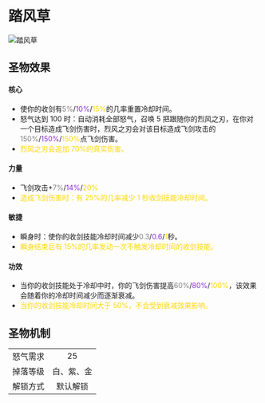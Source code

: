 # 踏风草

![踏风草](踏风草.png)

## 圣物效果

#### **核心**

- 使你的收剑有<font color=gray>5%</font>/<font color=BlueViolet>10%</font>/<font color=gold>15%</font>的几率重置冷却时间。
- 怒气达到 100 时：自动消耗全部怒气，召唤 5 把跟随你的烈风之刃，在你对一个目标造成飞剑伤害时，烈风之刃会对该目标造成飞剑攻击的<font color=gray>150%</font>/<font color=BlueViolet>150%</font>/<font color=gold>150%</font>点飞剑伤害。
- <font color=gold>烈风之刃会追加 70%的真实伤害。</font>

#### **力量**

- 飞剑攻击+<font color=gray>7%</font>/<font color=BlueViolet>14%</font>/<font color=gold>20%</font>
- <font color=gold>造成飞剑伤害时：有 25%的几率减少 1 秒收剑技能冷却时间。</font>

#### **敏捷**

- 瞬身时：使你的收剑技能冷却时间减少<font color=gray>0.3</font>/<font color=BlueViolet>0.6</font>/<font color=gold>1</font>秒。
- <font color=gold>瞬身结束后有 15%的几率发动一次不触发冷却时间的收剑技能。</font>

#### **功效**

- 当你的收剑技能处于冷却中时，你的飞剑伤害提高<font color=gray>60%</font>/<font color=BlueViolet>80%</font>/<font color=gold>100%</font>，该效果会随着你的冷却时间减少而逐渐衰减。
- <font color=gold>当你的收剑技能冷却时间大于 50%，不会受到衰减效果影响。</font>

## 圣物机制

|          |            |
| :------: | :--------: |
| 怒气需求 |     25     |
| 掉落等级 | 白、紫、金 |
| 解锁方式 |  默认解锁  |

